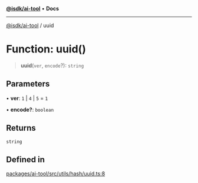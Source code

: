 [**@isdk/ai-tool**](../README.md) • **Docs**

***

[@isdk/ai-tool](../globals.md) / uuid

# Function: uuid()

> **uuid**(`ver`, `encode`?): `string`

## Parameters

• **ver**: `1` \| `4` \| `5` = `1`

• **encode?**: `boolean`

## Returns

`string`

## Defined in

[packages/ai-tool/src/utils/hash/uuid.ts:8](https://github.com/isdk/ai-tool.js/blob/5f9f0083c734722103ff5468e424b48c212a55f0/src/utils/hash/uuid.ts#L8)
